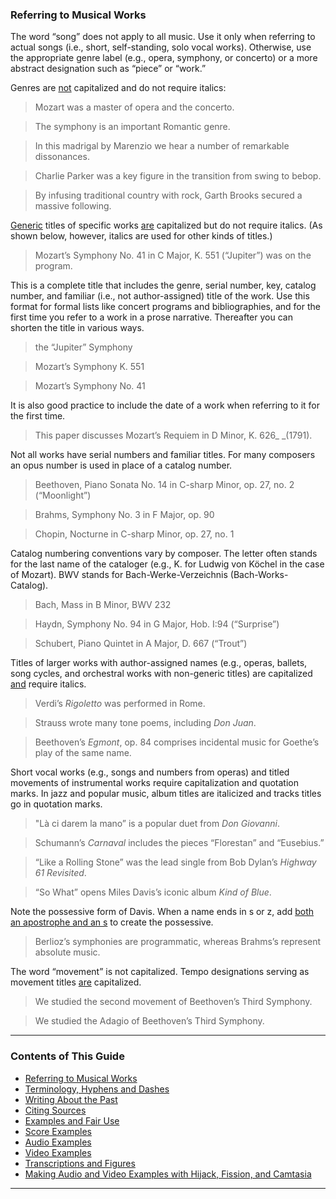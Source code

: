 ### Referring to Musical Works
The word “song” does not apply to all music. Use it only when referring to actual songs (i.e., short, self-standing, solo vocal works). Otherwise, use the appropriate genre label (e.g., opera, symphony, or concerto) or a more abstract designation such as “piece” or “work.”

Genres are <span style="text-decoration:underline;">not</span> capitalized and do not require italics:

>Mozart was a master of opera and the concerto.

>The symphony is an important Romantic genre.

>In this madrigal by Marenzio we hear a number of remarkable dissonances.

>Charlie Parker was a key figure in the transition from swing to bebop.

>By infusing traditional country with rock, Garth Brooks secured a massive following.  

<span style="text-decoration:underline;">Generic</span> titles of specific works <span style="text-decoration:underline;">are</span> capitalized but do not require italics. (As shown below, however, italics are used for other kinds of titles.)

>Mozart’s Symphony No. 41 in C Major, K. 551 (“Jupiter”) was on the program.

This is a complete title that includes the genre, serial number, key, catalog number, and familiar (i.e., not author-assigned) title of the work. Use this format for formal lists like concert programs and bibliographies, and for the first time you refer to a work in a prose narrative. Thereafter you can shorten the title in various ways. 

>the “Jupiter” Symphony

>Mozart’s Symphony K. 551

>Mozart’s Symphony No. 41  

It is also good practice to include the date of a work when referring to it for the first time. 
	
>This paper discusses Mozart’s Requiem in D Minor, K. 626_ _(1791).

Not all works have serial numbers and familiar titles. For many composers an opus number is used in place of a catalog number.

>Beethoven, Piano Sonata No. 14 in C-sharp Minor, op. 27, no. 2 (“Moonlight”)

>Brahms, Symphony No. 3 in F Major, op. 90

>Chopin, Nocturne in C-sharp Minor, op. 27, no. 1

Catalog numbering conventions vary by composer. The letter often stands for the last name of the cataloger (e.g., K. for Ludwig von Köchel in the case of Mozart). BWV stands for Bach-Werke-Verzeichnis (Bach-Works-Catalog).

>Bach, Mass in B Minor, BWV 232

>Haydn, Symphony No. 94 in G Major, Hob. I:94 (“Surprise”)

>Schubert, Piano Quintet in A Major, D. 667 (“Trout”)

Titles of larger works with author-assigned names (e.g., operas, ballets, song cycles, and orchestral works with non-generic titles) are capitalized <span style="text-decoration:underline;">and</span> require italics.

>Verdi’s *Rigoletto* was performed in Rome.

>Strauss wrote many tone poems, including *Don Juan*.

>Beethoven’s *Egmont*, op. 84 comprises incidental music for Goethe’s play of the same name.

Short vocal works (e.g., songs and numbers from operas) and titled movements of instrumental works require capitalization and quotation marks. In jazz and popular music, album titles are italicized and tracks titles go in quotation marks.

>"Là ci darem la mano” is a popular duet from *Don Giovanni*.

>Schumann’s *Carnaval* includes the pieces “Florestan” and “Eusebius.”

>“Like a Rolling Stone” was the lead single from Bob Dylan’s *Highway 61 Revisited*.

>“So What” opens Miles Davis’s iconic album *Kind of Blue*.

Note the possessive form of Davis. When a name ends in s or z, add <span style="text-decoration:underline;">both an apostrophe and an s</span> to create the possessive.

>Berlioz’s symphonies are programmatic, whereas Brahms’s represent absolute music.

The word “movement” is not capitalized. Tempo designations serving as movement titles <span style="text-decoration:underline;">are</span> capitalized. 

>We studied the second movement of Beethoven’s Third Symphony.

>We studied the Adagio of Beethoven’s Third Symphony.
-----

### Contents of This Guide

- [Referring to Musical Works](1_works.md)
- [Terminology, Hyphens and Dashes](2_terms.md)
- [Writing About the Past](3_past.md)
- [Citing Sources](4_citing_sources.md)
- [Examples and Fair Use](5_examples_intro.md)
- [Score Examples](6_score_example.md)
- [Audio Examples](7_audio_example.md)
- [Video Examples](8_video_example.md)
- [Transcriptions and Figures](9_transcriptions_figures.md)
- [Making Audio and Video Examples with Hijack, Fission, and Camtasia](audio_video_guide.md)

-----
